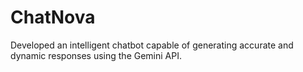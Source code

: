 # ChatNova
Developed an intelligent chatbot capable of generating  accurate and dynamic responses using the Gemini API.
